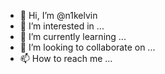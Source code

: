 - 👋 Hi, I’m @n1kelvin
- 👀 I’m interested in ...
- 🌱 I’m currently learning ...
- 💞️ I’m looking to collaborate on ...
- 📫 How to reach me ...

<!---
n1kelvin/n1kelvin is a ✨ special ✨ repository because its `README.md` (this file) appears on your GitHub profile.
You can click the Preview link to take a look at your changes.
